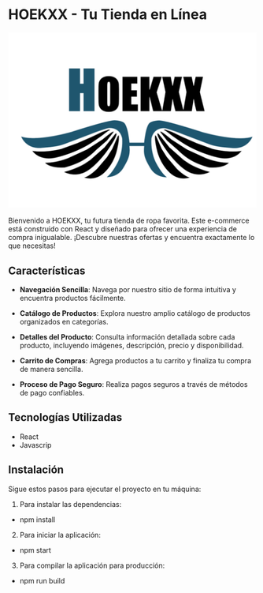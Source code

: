 # HOEKXX - Tu Tienda en Línea

![HOEKXX Logo](./public/imagenes/logo.png)

Bienvenido a HOEKXX, tu futura tienda de ropa favorita. Este e-commerce está construido con React y diseñado para ofrecer una experiencia de compra inigualable. ¡Descubre nuestras ofertas y encuentra exactamente lo que necesitas!


## Características

- **Navegación Sencilla**: Navega por nuestro sitio de forma intuitiva y encuentra productos fácilmente.

- **Catálogo de Productos**: Explora nuestro amplio catálogo de productos organizados en categorías.

- **Detalles del Producto**: Consulta información detallada sobre cada producto, incluyendo imágenes, descripción, precio y disponibilidad.

- **Carrito de Compras**: Agrega productos a tu carrito y finaliza tu compra de manera sencilla.

- **Proceso de Pago Seguro**: Realiza pagos seguros a través de métodos de pago confiables.

## Tecnologías Utilizadas

- React
- Javascrip

## Instalación

Sigue estos pasos para ejecutar el proyecto en tu máquina:

1. Para instalar las dependencias:
- npm install

2. Para iniciar la aplicación:
- npm start

3. Para compilar la aplicación para producción:
- npm run build